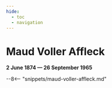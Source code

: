 ```yaml
---
hide:
  - toc
  - navigation 
---
```


# Maud Voller Affleck

**2 June 1874 — 26 September 1965**

--8<-- "snippets/maud-voller-affleck.md"
